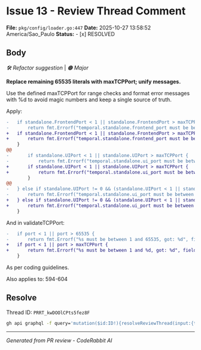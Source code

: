 # Issue 13 - Review Thread Comment

**File:** `pkg/config/loader.go:447`
**Date:** 2025-10-27 13:58:52 America/Sao_Paulo
**Status:** - [x] RESOLVED

## Body

_🛠️ Refactor suggestion_ | _🟠 Major_

**Replace remaining 65535 literals with maxTCPPort; unify messages.**

Use the defined maxTCPPort for range checks and format error messages with %d to avoid magic numbers and keep a single source of truth.

Apply:

```diff
-	if standalone.FrontendPort < 1 || standalone.FrontendPort > maxTCPPort {
-		return fmt.Errorf("temporal.standalone.frontend_port must be between 1 and 65535")
+	if standalone.FrontendPort < 1 || standalone.FrontendPort > maxTCPPort {
+		return fmt.Errorf("temporal.standalone.frontend_port must be between 1 and %d", maxTCPPort)
 	}
@@
-		if standalone.UIPort < 1 || standalone.UIPort > maxTCPPort {
-			return fmt.Errorf("temporal.standalone.ui_port must be between 1 and 65535 when enable_ui is true")
+		if standalone.UIPort < 1 || standalone.UIPort > maxTCPPort {
+			return fmt.Errorf("temporal.standalone.ui_port must be between 1 and %d when enable_ui is true", maxTCPPort)
 		}
@@
-	} else if standalone.UIPort != 0 && (standalone.UIPort < 1 || standalone.UIPort > 65535) {
-		return fmt.Errorf("temporal.standalone.ui_port must be between 1 and 65535 when set")
+	} else if standalone.UIPort != 0 && (standalone.UIPort < 1 || standalone.UIPort > maxTCPPort) {
+		return fmt.Errorf("temporal.standalone.ui_port must be between 1 and %d when set", maxTCPPort)
 	}
```

And in validateTCPPort:

```diff
-	if port < 1 || port > 65535 {
-		return fmt.Errorf("%s must be between 1 and 65535, got: %d", fieldName, port)
+	if port < 1 || port > maxTCPPort {
+		return fmt.Errorf("%s must be between 1 and %d, got: %d", fieldName, maxTCPPort, port)
 	}
```
As per coding guidelines.


Also applies to: 594-604

<!-- fingerprinting:phantom:medusa:chinchilla -->

<!-- This is an auto-generated comment by CodeRabbit -->

## Resolve

Thread ID: `PRRT_kwDOOlCPts5fez8F`

```bash
gh api graphql -f query='mutation($id:ID!){resolveReviewThread(input:{threadId:$id}){thread{isResolved}}}' -F id=PRRT_kwDOOlCPts5fez8F
```

---
*Generated from PR review - CodeRabbit AI*
